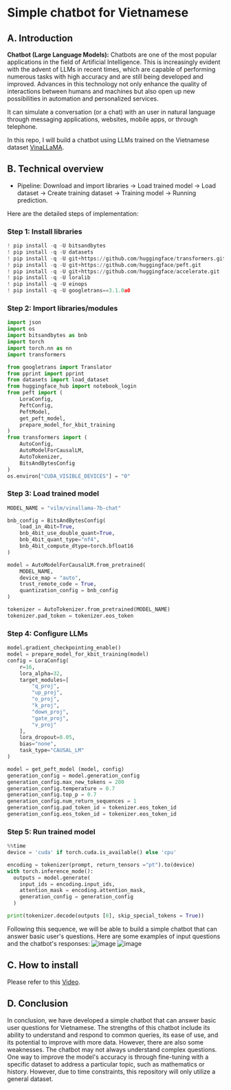 # Simple chatbot for Vietnamese
## A. Introduction
**Chatbot (Large Language Models):** Chatbots are one of the most popular applications in the field of Artificial Intelligence. This is increasingly evident with the advent of LLMs in recent times, which are capable of performing numerous tasks with high accuracy and are still being developed and improved. Advances in this technology not only enhance the quality of interactions between humans and machines but also open up new possibilities in automation and personalized services.

It can simulate a conversation (or a chat) with an user in natural language through messaging applications, websites, mobile apps, or through telephone.

In this repo, I will build a chatbot using LLMs trained on the Vietnamese dataset [VinaLLaMA](https://huggingface.co/vilm/vinallama-7b).
## B. Technical overview
- Pipeline:
  Download and import libraries → Load trained model → Load dataset → Create training dataset → Training model → Running prediction.

Here are the detailed steps of implementation:
### Step 1: Install libraries

```python
! pip install -q -U bitsandbytes
! pip install -q -U datasets
! pip install -q -U git+https://github.com/huggingface/transformers.git
! pip install -q -U git+https://github.com/huggingface/peft.git
! pip install -q -U git+https://github.com/huggingface/accelerate.git
! pip install -q -U loralib
! pip install -q -U einops
! pip install -q -U googletrans==3.1.0a0
```

### Step 2: Import libraries/modules

```python
import json
import os
import bitsandbytes as bnb
import torch
import torch.nn as nn
import transformers

from googletrans import Translator
from pprint import pprint
from datasets import load_dataset
from huggingface_hub import notebook_login
from peft import (
    LoraConfig,
    PeftConfig,
    PeftModel,
    get_peft_model,
    prepare_model_for_kbit_training
)
from transformers import (
    AutoConfig,
    AutoModelForCausalLM,
    AutoTokenizer,
    BitsAndBytesConfig
)
os.environ["CUDA_VISIBLE_DEVICES"] = "0"
```

### Step 3: Load trained model

```python
MODEL_NAME = "vilm/vinallama-7b-chat"

bnb_config = BitsAndBytesConfig(
    load_in_4bit=True,
    bnb_4bit_use_double_quant=True,
    bnb_4bit_quant_type="nf4",
    bnb_4bit_compute_dtype=torch.bfloat16
)

model = AutoModelForCausalLM.from_pretrained(
    MODEL_NAME,
    device_map = "auto",
    trust_remote_code = True,
    quantization_config = bnb_config
)

tokenizer = AutoTokenizer.from_pretrained(MODEL_NAME)
tokenizer.pad_token = tokenizer.eos_token
```

### Step 4: Configure LLMs

```python
model.gradient_checkpointing_enable()
model = prepare_model_for_kbit_training(model)
config = LoraConfig(
    r=16,
    lora_alpha=32,
    target_modules=[
        "q_proj",
        "up_proj",
        "o_proj",
        "k_proj",
        "down_proj",
        "gate_proj",
        "v_proj"
    ],
    lora_dropout=0.05,
    bias="none",
    task_type="CAUSAL_LM"
)

model = get_peft_model (model, config)
generation_config = model.generation_config
generation_config.max_new_tokens = 200
generation_config.temperature = 0.7
generation_config.top_p = 0.7
generation_config.num_return_sequences = 1
generation_config.pad_token_id = tokenizer.eos_token_id
generation_config.eos_token_id = tokenizer.eos_token_id
```

### Step 5: Run trained model

```python
%%time
device = 'cuda' if torch.cuda.is_available() else 'cpu'

encoding = tokenizer(prompt, return_tensors ="pt").to(device)
with torch.inference_mode():
  outputs = model.generate(
    input_ids = encoding.input_ids,
    attention_mask = encoding.attention_mask,
    generation_config = generation_config
  )

print(tokenizer.decode(outputs [0], skip_special_tokens = True))
```

Following this sequence, we will be able to build a simple chatbot that can answer basic user's questions. Here are some examples of input questions and the chatbot's responses:
![image](https://github.com/nhphan/SimpleVNChatbot/assets/96032860/6a00e505-b1dd-4a27-a2e8-c3df5a8b6e60)
![image](https://github.com/nhphan/SimpleVNChatbot/assets/96032860/ec554502-b843-4ef2-a3aa-587fc37ff743)

## C. How to install
Please refer to this [Video](https://drive.google.com/file/d/1u_HSttETvKM80oophu4ZPak7odn15wyN/view?usp=sharing).
## D. Conclusion
In conclusion, we have developed a simple chatbot that can answer basic user questions for Vietnamese. The strengths of this chatbot include its ability to understand and respond to common queries, its ease of use, and its potential to improve with more data. However, there are also some weaknesses. The chatbot may not always understand complex questions. One way to improve the model's accuracy is through fine-tuning with a specific dataset to address a particular topic, such as mathematics or history. However, due to time constraints, this repository will only utilize a general dataset.
